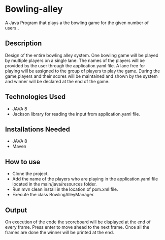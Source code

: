 # Bowling-alley
A Java Program that plays a the bowling game for the given number of users..

## Description
Design of the entire bowling alley system. One bowling game will be played by multiple players on a single lane.
The names of the players will be provided by the user through the application.yaml file.
A lane free for playing will be assigned to the group of players to play the game.
During the game,players and their scores will be maintained and shown by the system and winner will be declared at the end of the game.

## Technologies Used
* JAVA 8
* Jackson library for reading the input from application.yaml file.

## Installations Needed
* JAVA 8
* Maven

## How to use
* Clone the project.
* Add the name of the players who are playing in the application.yaml file located in the main/java/resources folder.
* Run mvn clean install in the location of pom.xml file.
* Execute the class BowlingAlleyManager.

## Output
On execution of the code the scoreboard will be displayed at the end of every frame. Press enter to move ahead to the next frame.
Once all the frames are done the winner will be printed at the end.
